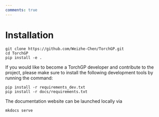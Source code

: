 ```yaml
---
comments: true
---
```


# Installation

```
git clone https://github.com/Weizhe-Chen/TorchGP.git
cd TorchGP
pip install -e .
```

If you would like to become a TorchGP developer and contribute to the project, please make sure to install the following development tools by running the command:

```
pip install -r requirements_dev.txt
pip install -r docs/requirements.txt
```

The documentation website can be launched locally via

```
mkdocs serve
```
